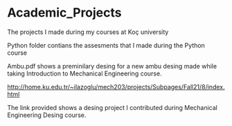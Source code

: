 # Academic_Projects

The projects I made during my courses at Koç university

Python folder contians the assesments that I made during the Python course

Ambu.pdf shows a preminilary desing for a new ambu desing made while taking Introduction to Mechanical Engineering course.

http://home.ku.edu.tr/~ilazoglu/mech203/projects/Subpages/Fall21/8/index.html

The link provided shows a desing project I contributed during Mechanical Engineering Desing course.
